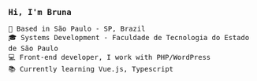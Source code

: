 
<samp>

###  Hi, I'm Bruna 

📍 Based in São Paulo - SP, Brazil <br />
🎓 Systems Development - Faculdade de Tecnologia do Estado de São Paulo <br />
💻 Front-end developer, I work with PHP/WordPress<br />
📚 Currently learning Vue.js, Typescript <br />

</samp>
